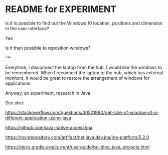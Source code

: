 # README for EXPERIMENT

Is it is possible to find out the Windows 10 location, positions and dimension in the user interface?

Yes

Is it then possible to reposition windows? 

-?-

Everytime, I disconnect the laptop from the hub, I would like the windows to be remembered.
When I reconnect the laptop to the hub, which has external monitors, it would be great to restore the arrangement of windows for applications. 

Anyway, an experiment, research in Java 

See also:


https://stackoverflow.com/questions/30521880/get-size-of-window-of-a-different-application-using-java

https://github.com/java-native-access/jna

https://mvnrepository.com/artifact/net.java.dev.jna/jna-platform/5.2.0

https://docs.gradle.org/current/userguide/building_java_projects.html





